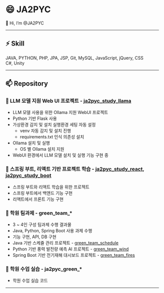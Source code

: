 # 😄 JA2PYC
👋 Hi, I’m @JA2PYC

*****
   
   
## ⚡ Skill
JAVA, PYTHON, PHP, JPA, JSP, Git, MySQL, JavaScript, jQuery, CSS   
C#, Unity   

*****

   
## 📫 Repository

### 🦙 LLM 모델 지원 Web UI 프로젝트 - [ja2pyc_study_llama](https://github.com/JA2PYC/ja2pyc_study_llama)
- LLM 모델 사용을 위한 Ollama 지원 WebUI 프로젝트
- Python 기반 Flask 사용
- 가상환경 감지 및 설치 실행환경 세팅 자동 설정
  - venv 자동 감지 및 설치 진행
  - requirements.txt 인식 의존성 설치
- Ollama 설치 및 실행
  - OS 별 Ollama 설치 지원
- WebUI 환경에서 LLM 모델 설치 및 실행 기능 구현 중


### 👀 스프링 부트, 리액트 기반 프로젝트 학습  - [ja2pyc_study_react](https://github.com/JA2PYC/ja2pyc_study_react), [ja2pyc_study_boot](https://github.com/JA2PYC/ja2pyc_study_boot)
- 스프링 부트와 리액트 학습을 위한 프로젝트
- 스프링 부트에서 백앤드 기능 구현
- 리액트에서 프론트 기능 구현
   
   
   
### 🌱 학원 팀과제 - green_team_*
- 3 ~ 4인 구성 팀과제 수행 결과물
- Java, Python, Spring Boot 사용 과제 수행
- 기능 구현, API, DB 구현
- Java 기반 스케쥴 관리 프로젝트 - [green_team_schedule](https://github.com/JA2PYC/green_team_schedule)
- Python 기반 풍력 발전량 예측 AI 프로젝트 - [green_team_wind](https://github.com/JA2PYC/green_team_wind)
- Spring Boot 기반 전기재해 대시보드 프로젝트 - [green_team_fires](https://github.com/JA2PYC/green_team_fires)

   
### 💞️ 학원 수업 실습 - ja2pyc_green_*
- 학원 수업 실습 코드

******

<!---
JA2PYC/JA2PYC is a ✨ special ✨ repository because its `README.md` (this file) appears on your GitHub profile.
You can click the Preview link to take a look at your changes.
--->
